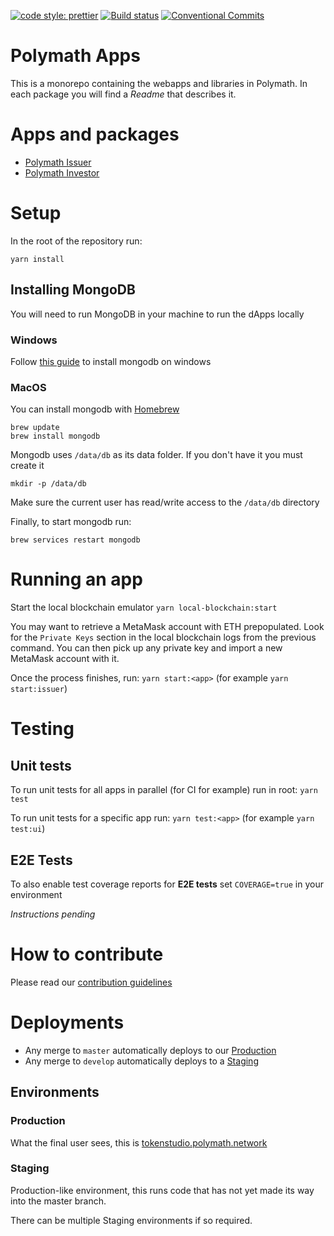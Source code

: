 [![code style: prettier](https://img.shields.io/badge/code_style-prettier-ff69b4.svg?style=flat-square)](https://github.com/prettier/prettier)
[![Build status](https://dev.azure.com/polymathnetwork/polymath-apps/_apis/build/status/Build)](https://dev.azure.com/polymathnetwork/polymath-apps/_build/latest?definitionId=2)
[![Conventional Commits](https://img.shields.io/badge/Conventional%20Commits-1.0.0-yellow.svg)](https://conventionalcommits.org)

# Polymath Apps

This is a monorepo containing the webapps and libraries in Polymath. In each package you will find a _Readme_ that describes it.

# Apps and packages

- [Polymath Issuer](https://github.com/PolymathNetwork/polymath-apps/blob/develop/packages/polymath-issuer/README.md)
- [Polymath Investor](https://github.com/PolymathNetwork/polymath-apps/blob/develop/packages/polymath-investor/README.md)

# Setup

In the root of the repository run:

```
yarn install
```

## Installing MongoDB

You will need to run MongoDB in your machine to run the dApps locally

### Windows

Follow [this guide](https://docs.mongodb.com/manual/tutorial/install-mongodb-on-windows/) to install mongodb on windows

### MacOS

You can install mongodb with [Homebrew](https://brew.sh/)

```
brew update
brew install mongodb
```

Mongodb uses `/data/db` as its data folder. If you don't have it you must create
it

```
mkdir -p /data/db
```

Make sure the current user has read/write access to the `/data/db` directory

Finally, to start mongodb run:

```
brew services restart mongodb
```

# Running an app

Start the local blockchain emulator
`yarn local-blockchain:start`

You may want to retrieve a MetaMask account with ETH prepopulated. Look for the `Private Keys` section in the local blockchain logs from the previous command. You can then pick up any private key and import a new MetaMask account with it.

Once the process finishes, run:
`yarn start:<app>` (for example `yarn start:issuer`)

# Testing

## Unit tests

To run unit tests for all apps in parallel (for CI for example) run in root:
`yarn test`

To run unit tests for a specific app run:
`yarn test:<app>` (for example `yarn test:ui`)

## E2E Tests

To also enable test coverage reports for **E2E tests** set `COVERAGE=true` in
your environment

_Instructions pending_

# How to contribute

Please read our [contribution guidelines](https://github.com/PolymathNetwork/polymath-apps/blob/develop/.github/CONTRIBUTING.md)

# Deployments

- Any merge to `master` automatically deploys to our [Production](#production)
- Any merge to `develop` automatically deploys to a [Staging](#environment)

## Environments

### Production

What the final user sees, this is [tokenstudio.polymath.network](https://tokenstudio.polymath.network)

### Staging

Production-like environment, this runs code that has not yet made its way into
the master branch.

There can be multiple Staging environments if so required.
